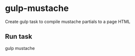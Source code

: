 # gulp-mustache
Create gulp task to compile mustache partials to a page HTML

## Run task
gulp mustache
